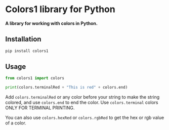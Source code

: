 # Colors1 library for Python

__A library for working with colors in Python.__

## Installation

```bash
pip install colors1
```

## Usage

```python
from colors1 import colors

print(colors.terminalRed + "This is red" + colors.end)
```
Add `colors.terminalRed` or any color before your 
string to make the string
colored, and use `colors.end`
to end the color. Use
`colors.terminal` colors ONLY FOR TERMINAL PRINTING.

You can also use `colors.hexRed` or `colors.rgbRed`
to get the hex or rgb value of a color.
